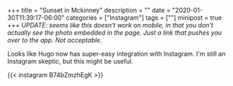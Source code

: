 +++
title = "Sunset in Mckinney"
description = ""
date = "2020-01-30T11:39:17-06:00"
categories = ["Instagram"]
tags = [""]
minipost = true
+++
*UPDATE: seems like this doesn't work on mobile, in that you don't actually see the photo embedded in the page. Just a link that pushes you over to the app. Not acceptable.*

Looks like Hugo now has super-easy integration with Instagram. I'm still an Instagram skeptic, but this might be useful.

{{< instagram B74bZmzhEgK >}}